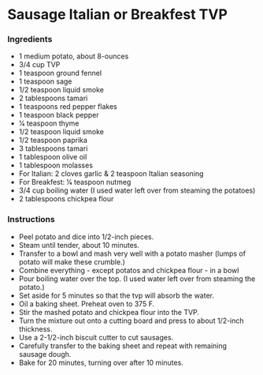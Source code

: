 # Sausage Italian or Breakfest TVP  


### Ingredients
- 1 medium potato, about 8-ounces
- 3/4 cup TVP
- 1 teaspoon ground fennel
- 1 teaspoon sage
- 1/2 teaspoon liquid smoke
- 2 tablespoons tamari
- 1 teaspoons red pepper flakes
- 1 teaspoon black pepper
- 1⁄4 teaspoon thyme
- 1/2 teaspoon liquid smoke
- 1/2 teaspoon paprika
- 3 tablespoons tamari
- 1 tablespoon olive oil
- 1 tablespoon molasses
- For Italian: 2 cloves garlic & 2 teaspoon Italian seasoning
- For Breakfest:  1⁄4 teaspoon nutmeg
- 3/4 cup boiling water (I used water left over from steaming the potatoes)
- 2 tablespoons chickpea flour





### Instructions
- Peel potato and dice into 1/2-inch pieces. 
- Steam until tender, about 10 minutes. 
- Transfer to a bowl and mash very well with a potato masher (lumps of potato will make these crumble.)
- Combine everything - except potatos and chickpea flour - in a bowl
- Pour boiling water over the top. (I used water left over from steaming the potato.) 
- Set aside for 5 minutes so that the tvp will absorb the water.
- Oil a baking sheet. Preheat oven to 375 F.
- Stir the mashed potato and chickpea flour into the TVP. 
- Turn the mixture out onto a cutting board and press to about 1/2-inch thickness. 
- Use a 2-1/2-inch biscuit cutter to cut sausages. 
- Carefully transfer to the baking sheet and repeat with remaining sausage dough.
- Bake for 20 minutes, turning over after 10 minutes.







